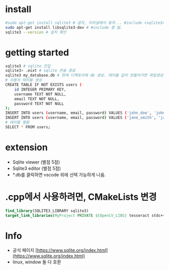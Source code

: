 # install

```bash
#sudo apt-get install sqlite3 # 설치, 터미널에서 동작... #include <sqlite3> 빌드하니 되지 않았음. 
sudo apt-get install libsqlite3-dev # #include 잘 됨.
sqlite3 --version # 설치 확인
```

# getting started

```bash
sqlite3 # sqlite 진입
sqlite3> .eixt # sqlite 콘솔 종료
sqlite3 my_database.db # 현재 디렉토리에 db 생성. 테이블 값이 안들어가면 파일생성이 완료되지 않는다
# 사용자 테이블 생성
CREATE TABLE IF NOT EXISTS users (
    id INTEGER PRIMARY KEY,
    username TEXT NOT NULL,
    email TEXT NOT NULL,
    password TEXT NOT NULL
);
INSERT INTO users (username, email, password) VALUES ('john_doe', 'john@example.com', 'password123');
INSERT INTO users (username, email, password) VALUES ('jane_smith', 'jane@example.com', 'pass123');
# 테이블 열람
SELECT * FROM users;
```

# extension
- Sqlite viewer (별점 5점)
- Sqlite3 editor (별점 5점)
- *.db를 클릭하면 vscode 위에 선택 가능하게 나옴.

# .cpp에서 사용하려면, CMakeLists 변경

```cmake
find_library(SQLITE3_LIBRARY sqlite3)
target_link_libraries(MyProject PRIVATE ${OpenCV_LIBS} tesseract stdc++fs pthread ${SQLITE3_LIBRARY})
```


# Info
- 공식 페이지 [https://www.sqlite.org/index.html](https://www.sqlite.org/index.html)
- linux, window 둘 다 호환